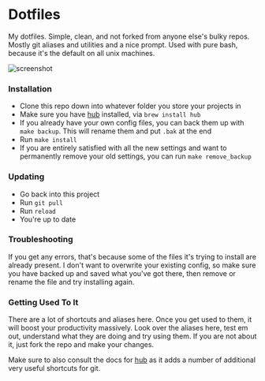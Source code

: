 # Dotfiles

My dotfiles. Simple, clean, and not forked from anyone else's bulky repos. Mostly git aliases and utilities and a nice prompt. Used with pure bash, because it's the default on all unix machines.

![screenshot](https://io_infinit_links.storage.googleapis.com/5716a3fcb522a5094b4ae9a9/Screen%20Shot%202016-04-19%20at%205.32.20%20PM.png?Signature=CjhljeBHg30vXNLEUQn6qF8BMWtu74Y5StjxS%2FpgFesunrxQxhCwgyvW8n%2BTxNmI1uIsP4XkoDUke3j3Jfm4yYd%2FY140wtJvklNNMDrw467hbahK5CtLFeQMpdzZBedbSUhD8vYagwmPfb9PqRbgTCpUfO45XNGoNih%2F8%2Fm8vuE%3D&GoogleAccessId=798530033299-s9b7qmrc99trk8uid53giuvus1o74cif%40developer.gserviceaccount.com&Expires=1461187969)

### Installation

- Clone this repo down into whatever folder you store your projects in
- Make sure you have [hub](https://github.com/github/hub) installed, via `brew install hub`
- If you already have your own config files, you can back them up with `make backup`. This will rename them and put `.bak` at the end
- Run `make install`
- If you are entirely satisfied with all the new settings and want to permanently remove your old settings, you can run `make remove_backup`

### Updating

- Go back into this project
- Run `git pull`
- Run `reload`
- You're up to date

### Troubleshooting

If you get any errors, that's because some of the files it's trying to install are already present. I don't want to overwrite your existing config, so make sure you have backed up and saved what you've got there, then remove or rename the file and try installing again.

### Getting Used To It

There are a lot of shortcuts and aliases here. Once you get used to them, it will boost your productivity massively. Look over the aliases here, test em out, understand what they are doing and try using them. If you are not about it, just fork the repo and make your changes.

Make sure to also consult the docs for [hub](https://github.com/github/hub) as it adds a number of additional very useful shortcuts for git.
